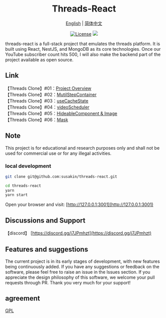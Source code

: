 <h1 align="center">
  Threads-React
</h1>

<p align="center">
 <a href="docs/README.en.md">English</a>  | <a href="README.md">简体中文</a> 
</p>

<p align="center">
  <a href="https://github.com/susakin/threads-react/blob/master/LICENSE"><img src="https://img.shields.io/github/license/susakin/threads-react" alt="License"></a>
  <a><img src="https://img.shields.io/badge/PRs-welcome-brightgreen.svg"/></a>
</p>

threads-react is a full-stack project that emulates the threads platform. It is built using React, NestJS, and MongoDB as its core technologies. Once our YouTube subscriber count hits 500, I will also make the backend part of the project available as open source.

## Link

【Threads Clone】#01：[Project Overview](https://www.youtube.com/watch?v=VKyUfLgA5Ko)  
【Threads Clone】#02：[MutilStepContainer](https://www.youtube.com/watch?v=3t0OoDlCY_k)  
【Threads Clone】#03：[useCacheState](https://www.youtube.com/watch?v=yTzHwWWqpok)  
【Threads Clone】#04：[videoScheduler](https://www.youtube.com/watch?v=rdcjZ6LHGOs)  
【Threads Clone】#05：[HideableComponent & Image](https://www.youtube.com/watch?v=b6DMlS_dHks)<br/>
【Threads Clone】#06：[Mask](https://www.youtube.com/watch?v=H5z3Jufel6A)

## Note

This project is for educational and research purposes only and shall not be used for commercial use or for any illegal activities.

### local development

```bash
git clone git@github.com:susakin/threads-react.git

cd threads-react
yarn
yarn start
```

Open your browser and visit: [http://127.0.0.1:3001](http://127.0.0.1:3001)

## Discussions and Support

【discord】 [https://discord.gg/j7JPmhzt](https://discord.gg/j7JPmhzt)

## Features and suggestions

The current project is in its early stages of development, with new features being continuously added. If you have any suggestions or feedback on the software, please feel free to raise an issue in the Issues section. If you appreciate the design philosophy of this software, we welcome your pull requests through PR. Thank you very much for your support!

## agreement

[GPL](LICENSE)

